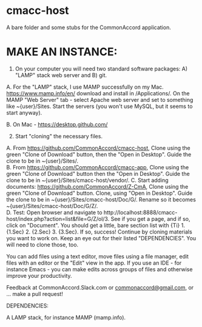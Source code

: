 # cmacc-host<br>
A bare folder and some stubs for the CommonAccord application.  <br>

# MAKE AN INSTANCE:

1.  On your computer you will need two standard software packages:  A) "LAMP" stack web server and B) git.  

  A.  For the "LAMP" stack, I use MAMP successfully on my Mac.  https://www.mamp.info/en/  download and install in /Applications/.  On the MAMP "Web Server" tab - select Apache web server and set to something like ~{user}/Sites.  Start the servers (you won't use MySQL, but it seems to start anyway).
  
  B. On Mac - https://desktop.github.com/ 
  
2. Start "cloning" the necessary files.  

  A. From https://github.com/CommonAccord/cmacc-host, Clone using the green "Clone of Download" button, then the "Open in Desktop".  Guide the clone to be in ~{user}/Sites/.  
  B. From https://github.com/CommonAccord/cmacc-app, Clone using the green "Clone of Download" button then the "Open in Desktop".  Guide the clone to be in ~{user}/Sites/cmacc-host/vendor/.
  C. Start adding documents:  https://github.com/CommonAccord/Z-CmA, Clone using the green "Clone of Download" button.  Clone, using "Open in Desktop".  Guide the clone to be in ~{user}/Sites/cmacc-host/Doc/G/.  Rename so it becomes ~{user}/Sites/cmacc-host/Doc/G/Z/.  
  D. Test:  Open browser and navigate to http://localhost:8888/cmacc-host/index.php?action=list&file=G/Z/ol/3.  See if you get a page, and if so, click on "Document".  You should get a little, bare section list with {Ti} 1. {1.Sec} 2. {2.Sec} 3. {3.Sec}.  If so, success!  Continue by cloning materials you want to work on.  Keep an eye out for their listed "DEPENDENCIES".  You will need to clone those, too.

You can add files using a text editor, move files using a file manager, edit files with an editor or the "Edit" view in the app.  If you use an IDE - for instance Emacs - you can make edits across groups of files and otherwise improve your productivity.

Feedback at CommonAccord.Slack.com or commonaccord@gmail.com, or ... make a pull request!


DEPENDENCIES:

A LAMP stack, for instance MAMP (mamp.info).
